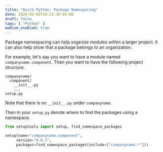 ```yaml
---
title: "Quick Python: Package Namespacing"
date: 2020-02-03T20:13:38-05:00
draft: false
tags: [ "Python" ]
medium_enabled: true
---
```


Package namespacing can help organize modules within a larger project. It can also help show that a package belongs to an organization.

For example, let's say you want to have a module named `companyname.component`. Then you want to have the following project structure.

```
companyname/
  component/
    __init__.py
    ...
setup.py
```

Note that there is no `__init__.py` under `companyname`. 

Then in your `setup.py` denote where to find the packages using a namespace.

```python
from setuptools import setup, find_namespace_packages

setup(name="companyname.component",
     version="0.0.1",
     packages=find_namespace_packages(include=["companyname.*"]))
```

